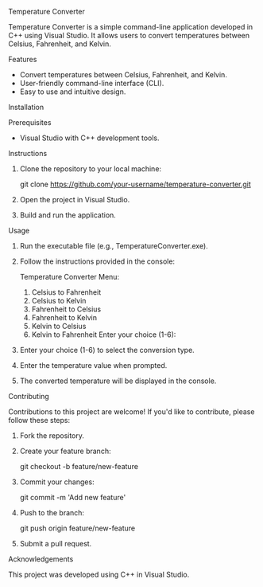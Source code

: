 Temperature Converter

Temperature Converter is a simple command-line application developed in C++ using Visual Studio. It allows users to convert temperatures between Celsius, Fahrenheit, and Kelvin.

Features

- Convert temperatures between Celsius, Fahrenheit, and Kelvin.
- User-friendly command-line interface (CLI).
- Easy to use and intuitive design.

Installation

Prerequisites

- Visual Studio with C++ development tools.

Instructions

1. Clone the repository to your local machine:

    git clone https://github.com/your-username/temperature-converter.git

2. Open the project in Visual Studio.

3. Build and run the application.

Usage

1. Run the executable file (e.g., TemperatureConverter.exe).
2. Follow the instructions provided in the console:

    Temperature Converter Menu:
    1. Celsius to Fahrenheit
    2. Celsius to Kelvin
    3. Fahrenheit to Celsius
    4. Fahrenheit to Kelvin
    5. Kelvin to Celsius
    6. Kelvin to Fahrenheit
    Enter your choice (1-6):

3. Enter your choice (1-6) to select the conversion type.
4. Enter the temperature value when prompted.
5. The converted temperature will be displayed in the console.

Contributing

Contributions to this project are welcome! If you'd like to contribute, please follow these steps:

1. Fork the repository.
2. Create your feature branch: 

    git checkout -b feature/new-feature

3. Commit your changes: 

    git commit -m 'Add new feature'

4. Push to the branch: 

    git push origin feature/new-feature

5. Submit a pull request.

Acknowledgements

This project was developed using C++ in Visual Studio.

